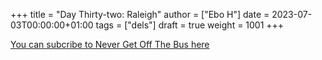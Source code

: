 +++
title = "Day Thirty-two: Raleigh"
author = ["Ebo H"]
date = 2023-07-03T00:00:00+01:00
tags = ["dels"]
draft = true
weight = 1001
+++

[You can subcribe to Never Get Off The Bus here](https://never-get-off-the-bus.ghost.io/#/portal/)
